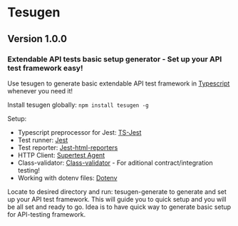 # Tesugen 
## Version 1.0.0
### Extendable API tests basic setup generator - Set up  your API test framework easy!

Use tesugen to generate basic extendable API test framework in [Typescript](https://www.typescriptlang.org/) whenever you need it!

Install tesugen globally: ```npm install tesugen -g```

Setup:

* Typescript preprocessor for Jest: [TS-Jest](https://www.npmjs.com/package/ts-jest)
* Test runner: [Jest](https://jestjs.io/)
* Test reporter: [Jest-html-reporters](https://www.npmjs.com/package/jest-html-reporters)
* HTTP Client: [Supertest Agent](https://www.npmjs.com/package/supertest)
* Class-validator: [Class-validator](https://www.npmjs.com/package/class-validator) - For aditional contract/integration testing!
* Working with dotenv files: [Dotenv](https://www.npmjs.com/package/dotenv)

Locate to desired directory and run: tesugen-generate to generate and set up your API test framework.
This will guide you to quick setup and you will be all set and ready to go.
Idea is to have quick way to generate basic setup for API-testing framework. 